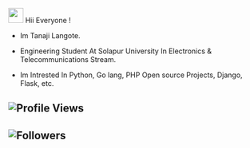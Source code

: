 <img src="https://raw.githubusercontent.com/MartinHeinz/MartinHeinz/master/wave.gif" width="30px"> Hii Everyone !
- Im Tanaji Langote.
- Engineering Student At Solapur University In Electronics & Telecommunications Stream.

- Im Intrested In Python, Go lang, PHP Open source Projects, Django, Flask, etc. 



## ![Profile Views](https://gpvc.arturio.dev/Mr-tanaji)
## ![Followers ](https://img.shields.io/github/followers/mr-tanaji?style=social)


